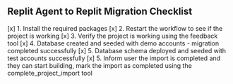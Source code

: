 ## Replit Agent to Replit Migration Checklist

[x] 1. Install the required packages
[x] 2. Restart the workflow to see if the project is working
[x] 3. Verify the project is working using the feedback tool
[x] 4. Database created and seeded with demo accounts - migration completed successfully
[x] 5. Database schema deployed and seeded with test accounts successfully
[x] 5. Inform user the import is completed and they can start building, mark the import as completed using the complete_project_import tool